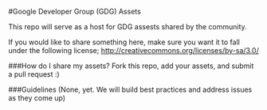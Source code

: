 #Google Developer Group (GDG) Assets

This repo will serve as a host for GDG assests shared by the community.

If you would like to share something here, make sure you want it to fall under the following license;
http://creativecommons.org/licenses/by-sa/3.0/


###How do I share my assets?
Fork this repo, add your assets, and submit a pull request :)


###Guidelines
(None, yet. We will build best practices and address issues as they come up)